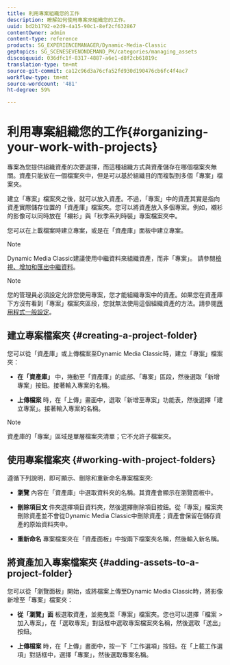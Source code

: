 ```yaml
---
title: 利用專案組織您的工作
description: 瞭解如何使用專案來組織您的工作。
uuid: bd2b1792-e2d9-4a15-90c1-8ef2cf632867
contentOwner: admin
content-type: reference
products: SG_EXPERIENCEMANAGER/Dynamic-Media-Classic
geptopics: SG_SCENESEVENONDEMAND_PK/categories/managing_assets
discoiquuid: 036dfc1f-8317-4887-a6e1-d8f2cb61819c
translation-type: tm+mt
source-git-commit: ca12c96d3a76cfa52fd930d190476cb6fc4f4ac7
workflow-type: tm+mt
source-wordcount: '481'
ht-degree: 59%

---
```



# 利用專案組織您的工作{#organizing-your-work-with-projects}

專案為您提供組織資產的次要選擇，而這種組織方式與資產儲存在哪個檔案夾無關。資產只能放在一個檔案夾中，但是可以基於組織目的而複製到多個「專案」檔案夾。

建立「專案」檔案夾之後，就可以放入資產。不過，「專案」中的資產其實是指向資產實際儲存位置的「資產庫」檔案夾。您可以將資產放入多個專案。例如，襯衫的影像可以同時放在「襯衫」與「秋季系列時裝」專案檔案夾中。

您可以在上載檔案時建立專案，或是在「資產庫」面板中建立專案。

>[!NOTE]
>
>Dynamic Media Classic建議使用中繼資料來組織資產，而非「專案」。 請參閱[檢視、增加和匯出中繼資料](viewing-adding-exporting-metadata.md)。

>[!NOTE]
>
>您的管理員必須設定允許您使用專案，您才能組織專案中的資產。如果您在資產庫下方沒有看到「專案」檔案夾區段，您就無法使用這個組織資產的方法。請參閱[應用程式一般設定](application-setup.md#general-settings)。

## 建立專案檔案夾 {#creating-a-project-folder}

您可以從「資產庫」或上傳檔案至Dynamic Media Classic時，建立「專案」檔案夾：

* **在「資產庫」**
中，捲動至「資產庫」的底部、「專案」區段，然後選取「新增專案」按鈕。接著輸入專案的名稱。

* **上傳檔案**
時，在「上傳」畫面中，選取「新增至專案」功能表，然後選擇「建立專案」。接著輸入專案的名稱。

>[!NOTE]
>
>資產庫的「專案」區域是單層檔案夾清單；它不允許子檔案夾。

## 使用專案檔案夾  {#working-with-project-folders}

遵循下列說明，即可顯示、刪除和重新命名專案檔案夾:

* **瀏覽**
內容在「資產庫」中選取資料夾的名稱。其資產會顯示在瀏覽面板中。

* **刪除項目文**
件夾選擇項目資料夾，然後選擇刪除項目按鈕。從「專案」檔案夾刪除資產並不會從Dynamic Media Classic中刪除資產；資產會保留在儲存資產的原始資料夾中。

* **重新命名**
專案檔案夾在「資產面板」中按兩下檔案夾名稱，然後輸入新名稱。

## 將資產加入專案檔案夾 {#adding-assets-to-a-project-folder}

您可以從「瀏覽面板」開始，或將檔案上傳至Dynamic Media Classic時，將影像新增至「專案」檔案夾：

* **從「瀏覽」面**
板選取資產，並拖曳至「專案」檔案夾。您也可以選擇「檔案 > 加入專案」，在「選取專案」對話框中選取專案檔案夾名稱，然後選取「送出」按鈕。

* **上傳檔案**
時，在「上傳」畫面中，按一下「工作選項」按鈕。在「上載工作選項」對話框中，選擇「專案」，然後選取專案名稱。
